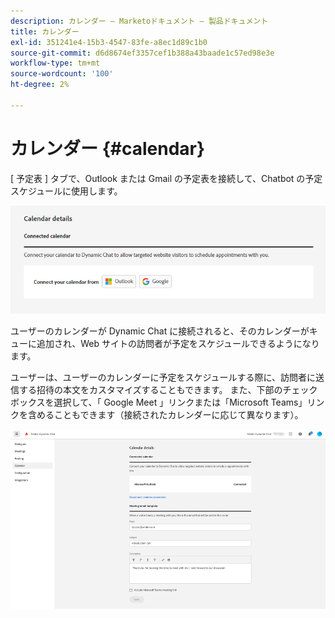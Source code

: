 ```yaml
---
description: カレンダー — Marketoドキュメント — 製品ドキュメント
title: カレンダー
exl-id: 351241e4-15b3-4547-83fe-a8ec1d89c1b0
source-git-commit: d6d8674ef3357cef1b388a43baade1c57ed98e3e
workflow-type: tm+mt
source-wordcount: '100'
ht-degree: 2%

---
```


# カレンダー {#calendar}

[ 予定表 ] タブで、Outlook または Gmail の予定表を接続して、Chatbot の予定スケジュールに使用します。

![](assets/calendar-1.png)

ユーザーのカレンダーが Dynamic Chat に接続されると、そのカレンダーがキューに追加され、Web サイトの訪問者が予定をスケジュールできるようになります。

ユーザーは、ユーザーのカレンダーに予定をスケジュールする際に、訪問者に送信する招待の本文をカスタマイズすることもできます。 また、下部のチェックボックスを選択して、「 Google Meet 」リンクまたは「Microsoft Teams」リンクを含めることもできます（接続されたカレンダーに応じて異なります）。

![](assets/calendar-2.png)
